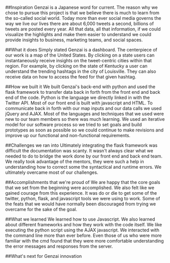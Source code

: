 ##Inspiration
Genzai is a Japanese word for current. The reason why we chose to pursue this project is that we believe there is much to learn from the so-called social world. Today more than ever social media governs the way we live our lives there are about 6,000 tweets a second, billions of tweets are posted every year. All that data, all that information, if we could visualize the highlights and make them easier to understand we could provide insights to business, marketing teams, and social spaces.

##What it does
Simply stated Genzai is a dashboard. The centerpiece of our work is a map of the United States. By clicking on a state users can instantaneously receive insights on the tweet-centric cities within that region. For example, by clicking on the state of Kentucky a user can understand the trending hashtags in the city of Louisville. They can also receive data on how to access the feed for that given hashtag.

##How we built it
We built Genzai's back-end with python and used the flask framework to transfer data back in forth from the front end and back end of the code. Python is the language we directly linked in with the Twitter API. Most of our front end is built with javascript and HTML. To communicate back in forth with our map inputs and our data calls we used jQuery and AJAX. Most of the languages and techniques that we used were new to our team members so there was much learning. We used an iterative model for our software process so we tried to set goals and build prototypes as soon as possible so we could continue to make revisions and improve up our functional and non-functional requirements.

##Challenges we ran into
Ultimately integrating the flask framework was difficult the documentation was scanty. It wasn't always clear what we needed to do to bridge the work done by our front end and back end team. We really took advantage of the mentors, they were such a help in understanding how to correct some the syntactical and runtime errors. We ultimately overcame most of our challenges.

##Accomplishments that we're proud of
We are happy that the core goals that we set from the beginning were accomplished. We also felt like we gained courage from this experience. It was do or die to get some of the twitter, python, flask, and javascript tools we were using to work. Some of the feats that we would have normally been discouraged from trying we overcame for the sake of the goal.

##What we learned
We learned how to use Javascript. We also learned about different frameworks and how they work with the code itself. We like executing the python script using the AJAX javascript. We interacted with the command line more than ever before. Even those of us who were more familiar with the cmd found that they were more comfortable understanding the error messages and responses from the server.

##What's next for Genzai
innovation